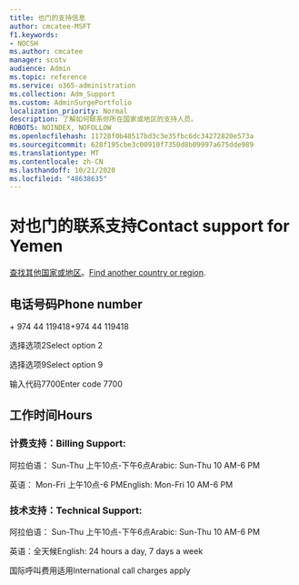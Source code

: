 ```yaml
---
title: 也门的支持信息
author: cmcatee-MSFT
f1.keywords:
- NOCSH
ms.author: cmcatee
manager: scotv
audience: Admin
ms.topic: reference
ms.service: o365-administration
ms.collection: Adm_Support
ms.custom: AdminSurgePortfolio
localization_priority: Normal
description: 了解如何联系你所在国家或地区的支持人员。
ROBOTS: NOINDEX, NOFOLLOW
ms.openlocfilehash: 11728f0b48517bd3c3e35fbc6dc34272820e573a
ms.sourcegitcommit: 628f195cbe3c00910f7350d8b09997a675dde989
ms.translationtype: MT
ms.contentlocale: zh-CN
ms.lasthandoff: 10/21/2020
ms.locfileid: "48638635"
---
```

# <a name="contact-support-for-yemen"></a><span data-ttu-id="72547-103">对也门的联系支持</span><span class="sxs-lookup"><span data-stu-id="72547-103">Contact support for Yemen</span></span>

<span data-ttu-id="72547-104">[查找其他国家或地区](../contact-support-for-business-products.md)。</span><span class="sxs-lookup"><span data-stu-id="72547-104">[Find another country or region](../contact-support-for-business-products.md).</span></span>

## <a name="phone-number"></a><span data-ttu-id="72547-105">电话号码</span><span class="sxs-lookup"><span data-stu-id="72547-105">Phone number</span></span>
<span data-ttu-id="72547-106">+ 974 44 119418</span><span class="sxs-lookup"><span data-stu-id="72547-106">+974 44 119418</span></span>

<span data-ttu-id="72547-107">选择选项2</span><span class="sxs-lookup"><span data-stu-id="72547-107">Select option 2</span></span>

<span data-ttu-id="72547-108">选择选项9</span><span class="sxs-lookup"><span data-stu-id="72547-108">Select option 9</span></span>

<span data-ttu-id="72547-109">输入代码7700</span><span class="sxs-lookup"><span data-stu-id="72547-109">Enter code 7700</span></span>

## <a name="hours"></a><span data-ttu-id="72547-110">工作时间</span><span class="sxs-lookup"><span data-stu-id="72547-110">Hours</span></span>
### <a name="billing-support"></a><span data-ttu-id="72547-111">计费支持：</span><span class="sxs-lookup"><span data-stu-id="72547-111">Billing Support:</span></span>

<span data-ttu-id="72547-112">阿拉伯语： Sun-Thu 上午10点-下午6点</span><span class="sxs-lookup"><span data-stu-id="72547-112">Arabic: Sun-Thu 10 AM-6 PM</span></span>

<span data-ttu-id="72547-113">英语： Mon-Fri 上午10点-6 PM</span><span class="sxs-lookup"><span data-stu-id="72547-113">English: Mon-Fri 10 AM-6 PM</span></span>

### <a name="technical-support"></a><span data-ttu-id="72547-114">技术支持：</span><span class="sxs-lookup"><span data-stu-id="72547-114">Technical Support:</span></span>

<span data-ttu-id="72547-115">阿拉伯语： Sun-Thu 上午10点-下午6点</span><span class="sxs-lookup"><span data-stu-id="72547-115">Arabic: Sun-Thu 10 AM-6 PM</span></span>

<span data-ttu-id="72547-116">英语：全天候</span><span class="sxs-lookup"><span data-stu-id="72547-116">English: 24 hours a day, 7 days a week</span></span>

<span data-ttu-id="72547-117">国际呼叫费用适用</span><span class="sxs-lookup"><span data-stu-id="72547-117">International call charges apply</span></span>
